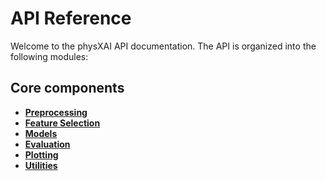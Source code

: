 # API Reference

Welcome to the physXAI API documentation. The API is organized into the following modules:

## Core components

- **[Preprocessing](preprocessing.md)**
- **[Feature Selection](feature_selection.md)**
- **[Models](models.md)**
- **[Evaluation](evaluation.md)**
- **[Plotting](plotting.md)**
- **[Utilities](utils.md)**